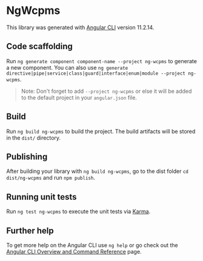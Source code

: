 # NgWcpms

This library was generated with [Angular CLI](https://github.com/angular/angular-cli) version 11.2.14.

## Code scaffolding

Run `ng generate component component-name --project ng-wcpms` to generate a new component. You can also use `ng generate directive|pipe|service|class|guard|interface|enum|module --project ng-wcpms`.
> Note: Don't forget to add `--project ng-wcpms` or else it will be added to the default project in your `angular.json` file. 

## Build

Run `ng build ng-wcpms` to build the project. The build artifacts will be stored in the `dist/` directory.

## Publishing

After building your library with `ng build ng-wcpms`, go to the dist folder `cd dist/ng-wcpms` and run `npm publish`.

## Running unit tests

Run `ng test ng-wcpms` to execute the unit tests via [Karma](https://karma-runner.github.io).

## Further help

To get more help on the Angular CLI use `ng help` or go check out the [Angular CLI Overview and Command Reference](https://angular.io/cli) page.
